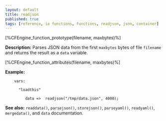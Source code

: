 ```yaml
---
layout: default
title: readjson
published: true
tags: [reference, io functions, functions, readjson, json, container]
---
```


[%CFEngine_function_prototype(filename, maxbytes)%]

**Description:** Parses JSON data from the first `maxbytes` bytes of
file `filename` and returns the result as a `data` variable.

[%CFEngine_function_attributes(filename, maxbytes)%]

**Example:**

```cf3
    vars:

      "loadthis"

         data =>  readjson("/tmp/data.json", 4000);
```

**See also:** `readdata()`, `parsejson()`, `storejson()`, `parseyaml()`, `readyaml()`, `mergedata()`, and `data` documentation.
